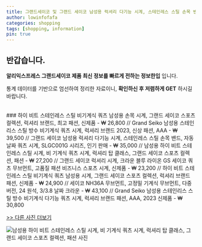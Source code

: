 ```yaml
---
title: 그랜드세이코 및 그랜드 세이코 남성용 럭셔리 다기능 시계, 스테인레스 스틸 손목 밴드, 자동 날짜 쿼츠 시계, SLGC001G 시리즈, 인기 판매 
author: lowinfofafa
categories: shopping
tags: [shopping, information]
pin: true
---
```


## 반갑습니다. 

**알리익스프레스 그랜드세이코 제품 최신 정보를 빠르게 전하는 정보한입** 입니다.

통계 데이터를 기반으로 엄선하여 정리한 자료이니, **확인하신 후 저렴하게 GET** 하시길 바랍니다.

<br >
### 하이 비트 스테인레스 스틸 비기계식 쿼츠 남성용 손목 시계, 그랜드 세이코 스포츠 컬렉션, 럭셔리 브랜드, 최고 패션, 신제품  - ₩ 26,800 // Grand Seiko 남성용 스테인리스 스틸 방수 비기계식 쿼츠 시계, 럭셔리 브랜드 2023, 신상 패션, AAA  - ₩ 39,500 // 그랜드 세이코 남성용 럭셔리 다기능 시계, 스테인레스 스틸 손목 밴드, 자동 날짜 쿼츠 시계, SLGC001G 시리즈, 인기 판매  - ₩ 35,000 // 남성용 하이 비트 스테인레스 스틸 시계, 비 기계식 쿼츠 시계, 럭셔리 탑 클래스, 그랜드 세이코 스포츠 컬렉션, 패션  - ₩ 27,200 // 그랜드 세이코 럭셔리 시계, 크라운 블루 라이온 GS 세이코 쿼츠 무브먼트, 고품질 패션 비즈니스 스포츠 시계, 신제품  - ₩ 23,200 // 하이 비트 스테인레스 스틸 비기계식 쿼츠 남성용 시계, 그랜드 세이코 스포츠 컬렉션, 럭셔리 브랜드 패션, 신제품  - ₩ 24,900 // 세이코 NH36A 무브먼트, 고정밀 기계식 무브먼트, 다중 버전, 24 원석, 3/3.8 날짜 크라운  - ₩ 43,100 // Grand Seiko 남성용 스테인리스 스틸 방수 비기계식 다기능 쿼츠 시계, 럭셔리 브랜드 패션, AAA, 2023 신제품  - ₩ 30,800

[>> 다른 사진 더보기](https://alongwithus.com/그랜드세이코-8451)

![남성용 하이 비트 스테인레스 스틸 시계, 비 기계식 쿼츠 시계, 럭셔리 탑 클래스, 그랜드 세이코 스포츠 컬렉션, 패션  사진](https://ae04.alicdn.com/kf/Sb567ca46508f4daaaa09d9dab0e78b93B/Fashion-Luxury-Top-Class-Men-s-Watch-Grand-Seiko-Sport-Collection-Hi-Beat-Stainless-Steel-Non.jpg)
                        